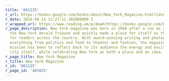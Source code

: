 ```yaml
---
title: '661125'
r_url: https://books.google.com/books/about/New_York_Magazine.html?id=LScAAAAAMBAJ
r_date: 2016-08-14 13:27:11.302000000 Z
r_wrapped_url: https://www.reading.am/p/4owH/https://books.google.com/books/about/New_York_Magazine.html?id=LScAAAAAMBAJ
r_page_description: New York magazine was born in 1968 after a run as an insert of
  the New York Herald Tribune and quickly made a place for itself as the trusted resource
  for readers across the country. With award-winning writing and photography covering
  everything from politics and food to theater and fashion, the magazine's consistent
  mission has been to reflect back to its audience the energy and excitement of the
  city itself, while celebrating New York as both a place and an idea.
r_page_title: New York Magazine
r_title: New York Magazine
r_id: '661125'
r_page_id: '483025'
---
```


